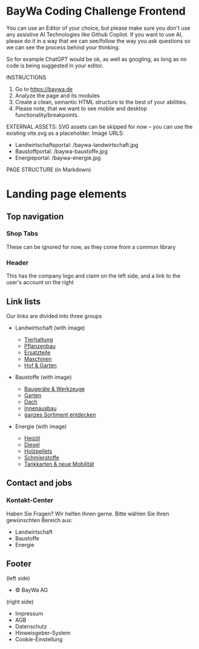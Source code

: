 # BayWa Coding Challenge Frontend
You can use an Editor of your choice, but please make sure you don't use any assistive AI Technologies like Github Copilot.
If you want to use AI, please do it in a way that we can see/follow the way you ask questions so we can see the process behind your thinking.

So for example ChatGPT would be ok, as well as googling, as long as no code is being suggested in your editor.

INSTRUCTIONS
 1. Go to https://baywa.de
 2. Analyze the page and its modules
 3. Create a clean, semantic HTML structure to the best of your abilities.
 4. Please note, that we want to see mobile and desktop functionality/breakpoints.

EXTERNAL ASSETS:
SVG assets can be skipped for now – you can use the existing vite.svg as a placeholder.
Image URLS:
* Landwirtschaftsportal: /baywa-landwirtschaft.jpg
* Baustoffportal:	/baywa-baustoffe.jpg
* Energieportal:	/baywa-energie.jpg

PAGE STRUCTURE (in Markdown)
# Landing page elements

## Top navigation

### Shop Tabs

These can be ignored for now, as they come from a common library

### Header

This has the company logo and claim on the left side, and a link to the user's account on the right

## Link lists

Our links are divided into three groups

* Landwirtschaft (with image)
  * [Tierhaltung](/link)
  * [Pflanzenbau](/link)
  * [Ersatzteile](/link)
  * [Maschinen](/link)
  * [Hof & Garten](/link)

* Baustoffe (with image)
  * [Baugeräte & Werkzeuge](/link)
  * [Garten](/link)
  * [Dach](/link)
  * [Innenausbau](/link)
  * [ganzes Sortiment entdecken](/link)

* Energie (with image)
  * [Heizöl](/link)
  * [Diesel](/link)
  * [Holzpellets](/link)
  * [Schmierstoffe](/link)
  * [Tankkarten & neue Mobilität](/link)

## Contact and jobs

### Kontakt-Center

Haben Sie Fragen?
Wir helfen Ihnen gerne.
Bitte wählen Sie Ihren gewünschten Bereich aus:

* Landwirtschaft
* Baustoffe
* Energie

## Footer

(left side)
* © BayWa AG

(right side)
* Impressum
* AGB
* Datenschutz
* Hinweisgeber-System
* Cookie-Einstellung
